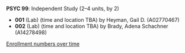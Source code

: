 **PSYC 99**: Independent Study (2–4 units, by 2)

- **001** (Lab) (time and location TBA) by Heyman, Gail D. (A02770467)
- **002** (Lab) (time and location TBA) by Brady, Adena Schachner (A14278498)

[Enrollment numbers over time](./PSYC99.tsv)
